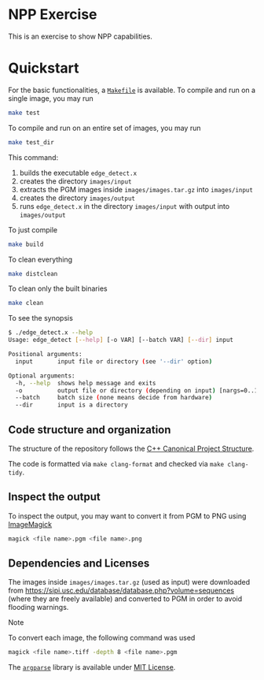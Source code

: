 
# NPP Exercise
This is an exercise to show NPP capabilities.

# Quickstart
For the basic functionalities, a [`Makefile`](Makefile) is available.
To compile and run on a single image, you may run

```bash
make test
```

To compile and run on an entire set of images, you may run

```bash
make test_dir
```

This command:

1. builds the executable `edge_detect.x`
2. creates the directory `images/input`
3. extracts the PGM images inside `images/images.tar.gz` into `images/input`
4. creates the directory `images/output`
5. runs `edge_detect.x` in the directory `images/input` with output into `images/output`

To just compile

```bash
make build
```

To clean everything

```bash
make distclean
```

To clean only the built binaries

```bash
make clean
```

To see the synopsis

```bash
$ ./edge_detect.x --help
Usage: edge_detect [--help] [-o VAR] [--batch VAR] [--dir] input

Positional arguments:
  input       input file or directory (see '--dir' option)

Optional arguments:
  -h, --help  shows help message and exits
  -o          output file or directory (depending on input) [nargs=0..1] [default: "."]
  --batch     batch size (none means decide from hardware)
  --dir       input is a directory
```

## Code structure and organization

The structure of the repository follows the [C++ Canonical Project Structure](https://www.open-std.org/jtc1/sc22/wg21/docs/papers/2018/p1204r0.html).

The code is formatted via `make clang-format` and checked via `make clang-tidy`.

## Inspect the output
To inspect the output, you may want to convert it from PGM to PNG using [ImageMagick](https://imagemagick.org)

```bash
magick <file name>.pgm <file name>.png
```

## Dependencies and Licenses
The images inside `images/images.tar.gz` (used as input) were downloaded from https://sipi.usc.edu/database/database.php?volume=sequences (where they are freely available) and converted to PGM in order to avoid flooding warnings.

> [!NOTE]
> To convert each image, the following command was used
> ```bash
> magick <file name>.tiff -depth 8 <file name>.pgm
> ```

The [`argparse`](https://github.com/p-ranav/argparse) library is available under [MIT License](https://github.com/p-ranav/argparse/blob/master/LICENSE).
